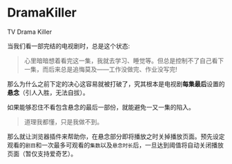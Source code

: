 # DramaKiller

TV Drama Killer

当我们看一部完结的电视剧时，总是这个状态:

>  心里暗暗想着看完这一集，我就去学习、睡觉等。但总是控制不了自己看下一集，而后来总是追悔莫及——工作没做完、作业没写完!

那么为什么之前下定的决心这容易就被打破了，究其根本是电视剧**每集最后**设置的**悬念**（引人入胜，无法自拔）。

如果能够忍住不看包含悬念的最后一部份，就能避免一又一集的陷入。


> 道理我都懂，只是我做不到。

那么就让浏览器插件来帮助你，在悬念部分即将播放之时关掉播放页面。预先设定观看的`剧目`和一次最多可观看的`集数`以及`悬念时长`后，一旦达到阈值将自动关闭播放页面（暂仅支持爱奇艺）。
